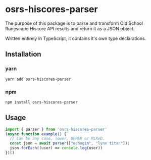 # osrs-hiscores-parser

The purpose of this package is to parse and transform Old School Runescape Hiscore API results and return it as a JSON object.

Written entirely in TypeScript, it contains it's own type declarations.

## Installation

### yarn

```shell
yarn add osrs-hiscores-parser
```
### npm

```shell
npm install osrs-hiscores-parser
```

## Usage

```typescript
import { parser } from 'osrs-hiscores-parser'
(async function example() {
  // Can be any case, lower, UPPER or MiXeD.
  const json = await parser(["echogim", "lynx titan"]);
  json.forEach((user) => console.log(user))
})()
```
